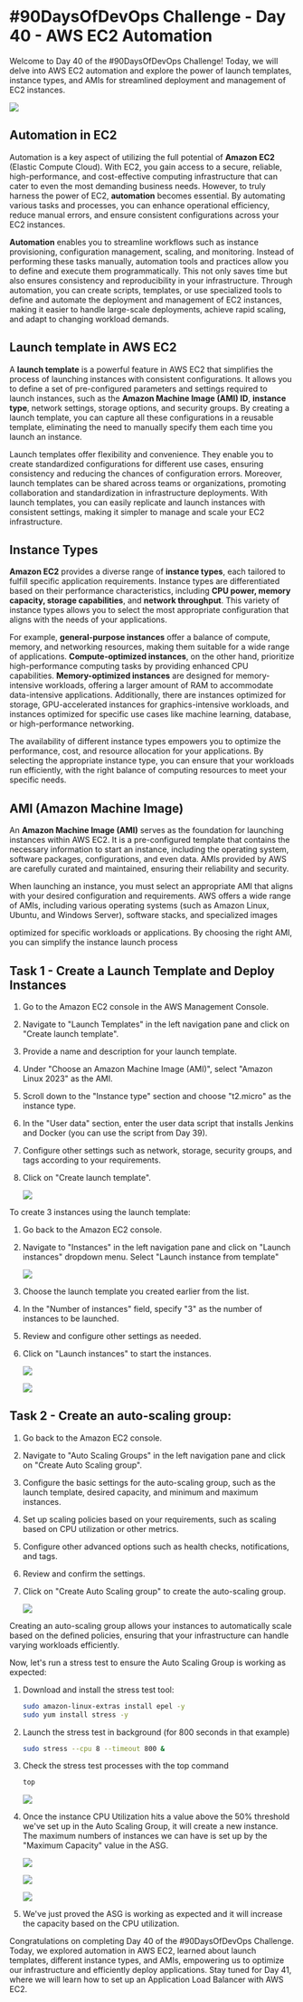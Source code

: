 # #90DaysOfDevOps Challenge - Day 40 - AWS EC2 Automation

Welcome to Day 40 of the #90DaysOfDevOps Challenge! Today, we will delve into AWS EC2 automation and explore the power of launch templates, instance types, and AMIs for streamlined deployment and management of EC2 instances.

![](https://cdn.hashnode.com/res/hashnode/image/upload/v1688142691644/85355a3a-b42a-44b3-93c2-21941f9f80a8.webp)

## Automation in EC2

Automation is a key aspect of utilizing the full potential of **Amazon EC2** (Elastic Compute Cloud). With EC2, you gain access to a secure, reliable, high-performance, and cost-effective computing infrastructure that can cater to even the most demanding business needs. However, to truly harness the power of EC2, **automation** becomes essential. By automating various tasks and processes, you can enhance operational efficiency, reduce manual errors, and ensure consistent configurations across your EC2 instances.

**Automation** enables you to streamline workflows such as instance provisioning, configuration management, scaling, and monitoring. Instead of performing these tasks manually, automation tools and practices allow you to define and execute them programmatically. This not only saves time but also ensures consistency and reproducibility in your infrastructure. Through automation, you can create scripts, templates, or use specialized tools to define and automate the deployment and management of EC2 instances, making it easier to handle large-scale deployments, achieve rapid scaling, and adapt to changing workload demands.

## Launch template in AWS EC2

A **launch template** is a powerful feature in AWS EC2 that simplifies the process of launching instances with consistent configurations. It allows you to define a set of pre-configured parameters and settings required to launch instances, such as the **Amazon Machine Image (AMI) ID**, **instance type**, network settings, storage options, and security groups. By creating a launch template, you can capture all these configurations in a reusable template, eliminating the need to manually specify them each time you launch an instance.

Launch templates offer flexibility and convenience. They enable you to create standardized configurations for different use cases, ensuring consistency and reducing the chances of configuration errors. Moreover, launch templates can be shared across teams or organizations, promoting collaboration and standardization in infrastructure deployments. With launch templates, you can easily replicate and launch instances with consistent settings, making it simpler to manage and scale your EC2 infrastructure.

## Instance Types

**Amazon EC2** provides a diverse range of **instance types**, each tailored to fulfill specific application requirements. Instance types are differentiated based on their performance characteristics, including **CPU power, memory capacity, storage capabilities**, and **network throughput**. This variety of instance types allows you to select the most appropriate configuration that aligns with the needs of your applications.

For example, **general-purpose instances** offer a balance of compute, memory, and networking resources, making them suitable for a wide range of applications. **Compute-optimized instances**, on the other hand, prioritize high-performance computing tasks by providing enhanced CPU capabilities. **Memory-optimized instances** are designed for memory-intensive workloads, offering a larger amount of RAM to accommodate data-intensive applications. Additionally, there are instances optimized for storage, GPU-accelerated instances for graphics-intensive workloads, and instances optimized for specific use cases like machine learning, database, or high-performance networking.

The availability of different instance types empowers you to optimize the performance, cost, and resource allocation for your applications. By selecting the appropriate instance type, you can ensure that your workloads run efficiently, with the right balance of computing resources to meet your specific needs.

## AMI (Amazon Machine Image)

An **Amazon Machine Image (AMI)** serves as the foundation for launching instances within AWS EC2. It is a pre-configured template that contains the necessary information to start an instance, including the operating system, software packages, configurations, and even data. AMIs provided by AWS are carefully curated and maintained, ensuring their reliability and security.

When launching an instance, you must select an appropriate AMI that aligns with your desired configuration and requirements. AWS offers a wide range of AMIs, including various operating systems (such as Amazon Linux, Ubuntu, and Windows Server), software stacks, and specialized images

optimized for specific workloads or applications. By choosing the right AMI, you can simplify the instance launch process

## **Task 1 - Create a Launch Template and Deploy Instances**

1. Go to the Amazon EC2 console in the AWS Management Console.
    
2. Navigate to "Launch Templates" in the left navigation pane and click on "Create launch template".
    
3. Provide a name and description for your launch template.
    
4. Under "Choose an Amazon Machine Image (AMI)", select "Amazon Linux 2023" as the AMI.
    
5. Scroll down to the "Instance type" section and choose "t2.micro" as the instance type.
    
6. In the "User data" section, enter the user data script that installs Jenkins and Docker (you can use the script from Day 39).
    
7. Configure other settings such as network, storage, security groups, and tags according to your requirements.
    
8. Click on "Create launch template".
    
    ![](https://cdn.hashnode.com/res/hashnode/image/upload/v1688137828054/65908077-0e00-4159-93c0-8f54779f0447.jpeg)
    

To create 3 instances using the launch template:

1. Go back to the Amazon EC2 console.
    
2. Navigate to "Instances" in the left navigation pane and click on "Launch instances" dropdown menu. Select "Launch instance from template"
    
    ![](https://cdn.hashnode.com/res/hashnode/image/upload/v1688137939145/1324fba3-0079-47bc-b556-ef15df396cff.jpeg)
    
3. Choose the launch template you created earlier from the list.
    
4. In the "Number of instances" field, specify "3" as the number of instances to be launched.
    
5. Review and configure other settings as needed.
    
6. Click on "Launch instances" to start the instances.
    
    ![](https://cdn.hashnode.com/res/hashnode/image/upload/v1688137990875/c4a35b71-387b-47e2-9052-68788f014970.jpeg)
    
    ![](https://cdn.hashnode.com/res/hashnode/image/upload/v1688138172252/097b004f-6685-473b-baec-a3573419785d.jpeg)
    

## Task 2 - Create an auto-scaling group:

1. Go back to the Amazon EC2 console.
    
2. Navigate to "Auto Scaling Groups" in the left navigation pane and click on "Create Auto Scaling group".
    
3. Configure the basic settings for the auto-scaling group, such as the launch template, desired capacity, and minimum and maximum instances.
    
4. Set up scaling policies based on your requirements, such as scaling based on CPU utilization or other metrics.
    
5. Configure other advanced options such as health checks, notifications, and tags.
    
6. Review and confirm the settings.
    
7. Click on "Create Auto Scaling group" to create the auto-scaling group.
    
    ![](https://cdn.hashnode.com/res/hashnode/image/upload/v1688140472567/b4f3b83b-e2d1-4098-9165-d7a26b29d926.jpeg)
    

Creating an auto-scaling group allows your instances to automatically scale based on the defined policies, ensuring that your infrastructure can handle varying workloads efficiently.

Now, let's run a stress test to ensure the Auto Scaling Group is working as expected:

1. Download and install the stress test tool:
    
    ```bash
    sudo amazon-linux-extras install epel -y
    sudo yum install stress -y
    ```
    
2. Launch the stress test in background (for 800 seconds in that example)
    
    ```bash
    sudo stress --cpu 8 --timeout 800 &
    ```
    
3. Check the stress test processes with the top command
    
    ```bash
    top
    ```
    
    ![](https://cdn.hashnode.com/res/hashnode/image/upload/v1688140914755/47ce24c1-1bf6-4484-b878-014ae72aab02.jpeg)
    
4. Once the instance CPU Utilization hits a value above the 50% threshold we've set up in the Auto Scaling Group, it will create a new instance. The maximum numbers of instances we can have is set up by the "Maximum Capacity" value in the ASG.
    
    ![](https://cdn.hashnode.com/res/hashnode/image/upload/v1688142035964/35e5e986-20bd-4033-bbb0-5e3d7a527477.jpeg)
    
    ![](https://cdn.hashnode.com/res/hashnode/image/upload/v1688142088134/9d6b82a3-7c91-4d99-a89d-5cc6d1dbcba9.jpeg)
    
    ![](https://cdn.hashnode.com/res/hashnode/image/upload/v1688142096332/be86733b-0afe-4741-87c1-84c2f79e3207.jpeg)
    
5. We've just proved the ASG is working as expected and it will increase the capacity based on the CPU utilization.
    

Congratulations on completing Day 40 of the #90DaysOfDevOps Challenge. Today, we explored automation in AWS EC2, learned about launch templates, different instance types, and AMIs, empowering us to optimize our infrastructure and efficiently deploy applications. Stay tuned for Day 41, where we will learn how to set up an Application Load Balancer with AWS EC2.